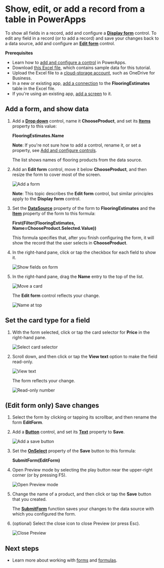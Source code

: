 <properties
    pageTitle="Show, edit, or add a record from a table | Microsoft PowerApps"
    description="Use a form to show, edit, or add a record from a table in your data source."
    services=""
    suite="powerapps"
    documentationCenter="na"
    authors="sarafankit"
    manager="anneta"
    editor=""
    tags=""/>
<tags
    ms.service="powerapps"
    ms.devlang="na"
    ms.topic="article"
    ms.tgt_pltfrm="na"
    ms.workload="na"
    ms.date="10/16/2016"
    ms.author="ankitsar"/>

# Show, edit, or add a record from a table in PowerApps #
To show all fields in a record, add and configure a **[Display form](controls/control-form-detail.md)** control. To edit any field in a record (or to add a record) and save your changes back to a data source, add and configure an **[Edit form](controls/control-form-detail.md)** control.

**Prerequisites**

- Learn how to [add and configure a control](add-configure-controls.md) in PowerApps.
- Download [this Excel file](https://az787822.vo.msecnd.net/documentation/get-started-from-data/FlooringEstimates.xlsx), which contains sample data for this tutorial.
- Upload the Excel file to a [cloud-storage account](cloud-storage-blob-connections.md), such as OneDrive for Business.
- In a new or existing app, [add a connection](add-data-connection.md) to the **FlooringEstimates** table in the Excel file.
- If you're using an existing app, [add a screen](add-screen-context-variables.md) to it.

## Add a form, and show data ##
1. Add a **[Drop down](controls/control-drop-down.md)** control, name it **ChooseProduct**, and set its **[Items](controls/properties-core.md)** property to this value:

	**FlooringEstimates.Name**

	**Note**: If you're not sure how to add a control, rename it, or set a property, see [Add and configure controls](add-configure-controls.md).

	The list shows names of flooring products from the data source.

1. Add an **Edit form** control, move it below **ChooseProduct**, and then resize the form to cover most of the screen.

    ![Add a form](./media/add-form/add-a-form.png)

	**Note**: This topic describes the **Edit form** control, but similar principles apply to the **Display form** control.

1.  Set the **[DataSource](controls/control-form-detail.md)** property of the form to **FlooringEstimates** and the **[Item](controls/control-form-detail.md)** property of the form to this formula:

	**First(Filter(FlooringEstimates, Name=ChooseProduct.Selected.Value))**

    This formula specifies that, after you finish configuring the form, it will show the record that the user selects in **ChooseProduct**.

1. In the right-hand pane, click or tap the checkbox for each field to show it.

	![Show fields on form](./media/add-form/checkbox.png)

1. In the right-hand pane, drag the **Name** entry to the top of the list.

	![Move a card](./media/add-form/drag-field.png)

	The **Edit form** control reflects your change.

	![Name at top](./media/add-form/move-card-form.png)

## Set the card type for a field ##
1. With the form selected, click or tap the card selector for **Price** in the right-hand pane.

	![Select card selector](./media/add-form/price-card2.png)

1. Scroll down, and then click or tap the **View text** option to make the field read-only.

	![View text](./media/add-form/view-text.png)

	The form reflects your change.

	![Read-only number](./media/add-form/read-only.png)  

## (Edit form only) Save changes ##
1. Select the form by clicking or tapping its scrollbar, and then rename the form **EditForm**.

1. Add a **[Button](controls/control-button.md)** control, and set its **[Text](controls/properties-core.md)** property to **Save**.

	![Add a save button](./media/add-form/save-button.png)  

1.  Set the **[OnSelect](controls/properties-core.md)** property of the **Save** button to this formula:

	**SubmitForm(EditForm)**

1. Open Preview mode by selecting the play button near the upper-right corner (or by pressing F5).

	![Open Preview mode](./media/add-form/open-preview.png)  

1. Change the name of a product, and then click or tap the **Save** button that you created.

	The **[SubmitForm](functions/function-form.md)** function saves your changes to the data source with which you configured the form.

1. (optional) Select the close icon to close Preview (or press Esc).

	![Close Preview](./media/add-form/close-preview.png)

## Next steps ##
- Learn more about working with [forms](working-with-forms.md) and [formulas](working-with-formulas.md).
